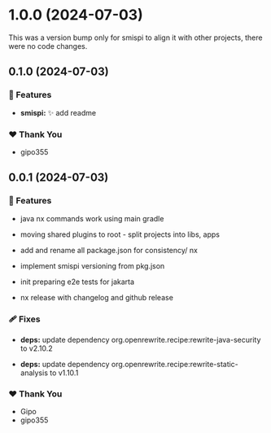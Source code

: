 # 1.0.0 (2024-07-03)

This was a version bump only for smispi to align it with other projects, there were no code changes.

## 0.1.0 (2024-07-03)


### 🚀 Features

- **smispi:** :sparkles: add readme


### ❤️  Thank You

- gipo355

## 0.0.1 (2024-07-03)


### 🚀 Features

- java nx commands work using main gradle

- moving shared plugins to root - split projects into libs, apps

- add and rename all package.json for consistency/ nx

- implement smispi versioning from pkg.json

- init preparing e2e tests for jakarta

- nx release with changelog and github release


### 🩹 Fixes

- **deps:** update dependency org.openrewrite.recipe:rewrite-java-security to v2.10.2

- **deps:** update dependency org.openrewrite.recipe:rewrite-static-analysis to v1.10.1


### ❤️  Thank You

- Gipo
- gipo355